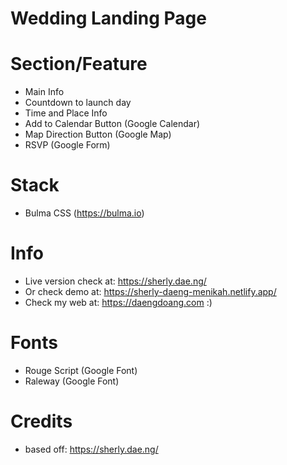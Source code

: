 # Wedding Landing Page


# Section/Feature
- Main Info
- Countdown to launch day
- Time and Place Info
- Add to Calendar Button (Google Calendar)
- Map Direction Button (Google Map)
- RSVP (Google Form)

# Stack
- Bulma CSS (https://bulma.io)

# Info
- Live version check at: https://sherly.dae.ng/
- Or check demo at: https://sherly-daeng-menikah.netlify.app/
- Check my web at: https://daengdoang.com :)

# Fonts
- Rouge Script (Google Font)
- Raleway (Google Font)


# Credits
- based off: https://sherly.dae.ng/
